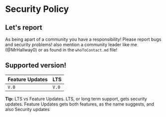 
# Security Policy

## Let's report
As being apart of a community you have a responsibility! Please report bugs and security problems! also mention a community leader like me (@MrHallway0) or as found in the `whoToContact.md` file!

## Supported version!
|Feature Updates|LTS|
|--|--|
| `V.0`  | `V.0` |

**Tip:** LTS vs Feature Updates. LTS, or long term support, gets security updates. Feature Updates gets both features, as the name suggests, and also Security updates


